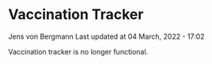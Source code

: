 Vaccination Tracker
================
Jens von Bergmann
Last updated at 04 March, 2022 - 17:02

Vaccination tracker is no longer functional.
